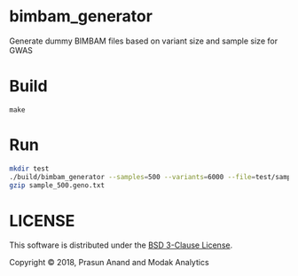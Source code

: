 # bimbam_generator
Generate dummy BIMBAM files based on variant size and sample size for GWAS

# Build
```
make
```

# Run

```sh
mkdir test
./build/bimbam_generator --samples=500 --variants=6000 --file=test/samples_500
gzip sample_500.geno.txt
```

# LICENSE

This software is distributed under the [BSD 3-Clause License](LICENSE).

Copyright © 2018, Prasun Anand and Modak Analytics
